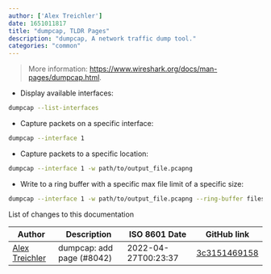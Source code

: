 ```yaml
---
author: ['Alex Treichler']
date: 1651011817
title: "dumpcap, TLDR Pages"
description: "dumpcap, A network traffic dump tool."
categories: "common"
---
```

> More information: <https://www.wireshark.org/docs/man-pages/dumpcap.html>.

- Display available interfaces:

```bash
dumpcap --list-interfaces
```

- Capture packets on a specific interface:

```bash
dumpcap --interface 1
```

- Capture packets to a specific location:

```bash
dumpcap --interface 1 -w path/to/output_file.pcapng
```

- Write to a ring buffer with a specific max file limit of a specific size:

```bash
dumpcap --interface 1 -w path/to/output_file.pcapng --ring-buffer filesize:500000 --ring-buffer files:10
```
List of changes to this documentation


Author | Description | ISO 8601 Date | GitHub link
------|-----|-----|-----
[Alex Treichler](mailto:alex.trei@gmail.com) | dumpcap: add page (#8042) | 2022-04-27T00:23:37 | [3c3151469158](https://github.com/tldr-pages/tldr/commit/3c31514691580d8692eeadea83023b1eabd3227d)

